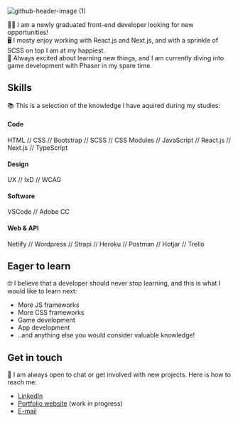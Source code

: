 ![github-header-image (1)](https://user-images.githubusercontent.com/71260714/172382065-1d377609-d3d8-4ff8-96bb-df63670d4a18.png)

:woman_technologist: I am a newly graduated front-end developer looking for new opportunities!  
:desktop_computer: I mosty enjoy working with React.js and Next.js, and with a sprinkle of SCSS on top I am at my happiest.  
:space_invader: Always excited about learning new things, and I am currently diving into game development with Phaser in my spare time.  

## Skills

:books: This is a selection of the knowledge I have aquired during my studies:

#### Code
HTML // CSS // Bootstrap // SCSS // CSS Modules // JavaScript // React.js // Next.js // TypeScript

#### Design
UX // IxD // WCAG

#### Software
VSCode // Adobe CC

#### Web & API
Netlify // Wordpress // Strapi // Heroku // Postman // Hotjar // Trello

## Eager to learn

:nerd_face: I believe that a developer should never stop learning, and this is what I would like to learn next:

- More JS frameworks
- More CSS frameworks
- Game development
- App development
- ..and anything else you would consider valuable knowledge!

## Get in touch

:handshake: I am always open to chat or get involved with new projects. Here is how to reach me:

- [LinkedIn](https://www.linkedin.com/in/cecilie-hovde-olsen/)
- [Portfolio website](https://cecilieol.netlify.app/) (work in progress)
- [E-mail](mailto:cecilieolsen14@gmail.com)
